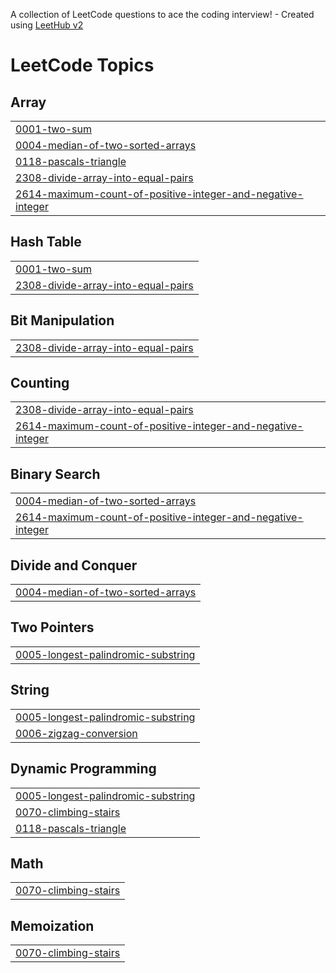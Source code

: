 A collection of LeetCode questions to ace the coding interview! - Created using [LeetHub v2](https://github.com/arunbhardwaj/LeetHub-2.0)
<!---LeetCode Topics Start-->
# LeetCode Topics
## Array
|  |
| ------- |
| [0001-two-sum](https://github.com/trinadh6493/DSA/tree/master/0001-two-sum) |
| [0004-median-of-two-sorted-arrays](https://github.com/trinadh6493/DSA/tree/master/0004-median-of-two-sorted-arrays) |
| [0118-pascals-triangle](https://github.com/trinadh6493/DSA/tree/master/0118-pascals-triangle) |
| [2308-divide-array-into-equal-pairs](https://github.com/trinadh6493/DSA/tree/master/2308-divide-array-into-equal-pairs) |
| [2614-maximum-count-of-positive-integer-and-negative-integer](https://github.com/trinadh6493/DSA/tree/master/2614-maximum-count-of-positive-integer-and-negative-integer) |
## Hash Table
|  |
| ------- |
| [0001-two-sum](https://github.com/trinadh6493/DSA/tree/master/0001-two-sum) |
| [2308-divide-array-into-equal-pairs](https://github.com/trinadh6493/DSA/tree/master/2308-divide-array-into-equal-pairs) |
## Bit Manipulation
|  |
| ------- |
| [2308-divide-array-into-equal-pairs](https://github.com/trinadh6493/DSA/tree/master/2308-divide-array-into-equal-pairs) |
## Counting
|  |
| ------- |
| [2308-divide-array-into-equal-pairs](https://github.com/trinadh6493/DSA/tree/master/2308-divide-array-into-equal-pairs) |
| [2614-maximum-count-of-positive-integer-and-negative-integer](https://github.com/trinadh6493/DSA/tree/master/2614-maximum-count-of-positive-integer-and-negative-integer) |
## Binary Search
|  |
| ------- |
| [0004-median-of-two-sorted-arrays](https://github.com/trinadh6493/DSA/tree/master/0004-median-of-two-sorted-arrays) |
| [2614-maximum-count-of-positive-integer-and-negative-integer](https://github.com/trinadh6493/DSA/tree/master/2614-maximum-count-of-positive-integer-and-negative-integer) |
## Divide and Conquer
|  |
| ------- |
| [0004-median-of-two-sorted-arrays](https://github.com/trinadh6493/DSA/tree/master/0004-median-of-two-sorted-arrays) |
## Two Pointers
|  |
| ------- |
| [0005-longest-palindromic-substring](https://github.com/trinadh6493/DSA/tree/master/0005-longest-palindromic-substring) |
## String
|  |
| ------- |
| [0005-longest-palindromic-substring](https://github.com/trinadh6493/DSA/tree/master/0005-longest-palindromic-substring) |
| [0006-zigzag-conversion](https://github.com/trinadh6493/DSA/tree/master/0006-zigzag-conversion) |
## Dynamic Programming
|  |
| ------- |
| [0005-longest-palindromic-substring](https://github.com/trinadh6493/DSA/tree/master/0005-longest-palindromic-substring) |
| [0070-climbing-stairs](https://github.com/trinadh6493/DSA/tree/master/0070-climbing-stairs) |
| [0118-pascals-triangle](https://github.com/trinadh6493/DSA/tree/master/0118-pascals-triangle) |
## Math
|  |
| ------- |
| [0070-climbing-stairs](https://github.com/trinadh6493/DSA/tree/master/0070-climbing-stairs) |
## Memoization
|  |
| ------- |
| [0070-climbing-stairs](https://github.com/trinadh6493/DSA/tree/master/0070-climbing-stairs) |
<!---LeetCode Topics End-->